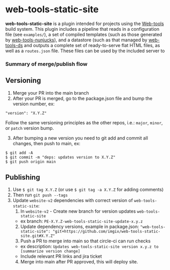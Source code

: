 # web-tools-static-site

**web-tools-static-site** is a plugin intended for projects using the [Web-tools](https://github.com/imgix/web-tools) build system. This plugin includes a pipeline that reads in a configuration file (see `examples/`), a set of compiled templates (such as those generated by [web-tools-nunjucks](https://github.com/jayeb/web-tools-nunjucks)), and a datastore (such as that managed by [web-tools-ds](https://github.com/jayeb/web-tools-ds) and outputs a complete set of ready-to-serve flat HTML files, as well as a `routes.json` file. These files can be used by the included server to

### Summary of merge/publish flow
## Versioning
1. Merge your PR into the main branch
2. After your PR is merged, go to the package.json file and bump the version number, ex:

```
"version": "X.Y.Z"
```
Follow the same versioning principles as the other repos, i.e.: `major`, `minor`, or `patch` version bump.

3. After bumping a new version you need to git add and commit all changes, then push to main, ex:
  ```
  $ git add -A
  $ git commit -m "deps: updates version to X.Y.Z"
  $ git push origin main
  ```
## Publishing
1. Use `$ git tag X.Y.Z` (or use  `$ git tag -a X.Y.Z` for adding comments)
2. Then run `git push --tags`
3. Update `website-v2` dependencies with correct version of `web-tools-static-site`:
   1. In `website-v2` - Create new branch for version updates `web-tools-static-site`
    - ex branch: `PE-X.Y.Z-web-tools-static-site-update-x.y.z`
   2. Update dependency versions, example in package.json:
      `"web-tools-static-site": "git+https://github.com/imgix/web-tools-static-site.git#X.Y.Z"`
   3. Push a PR to merge into main so that circle-ci can run checks
   - ex description: `Updates web-tools-static-site version x.y.z to [summarize version change]`
   - Include relevant PR links and jira ticket
   4. Merge into main after PR approved, this will deploy site.
